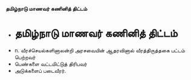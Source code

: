 **தமிழ்நாடு மாணவர் கணினித் திட்டம்**
- # தமிழ்நாடு மாணவர் கணினித் திட்டம்
- n. வீரச்செயல்களினாலன்றி அரசவையின் ஆதரவினால் வீரத்திருத்தகை பட்டம் பெற்றவர்
- பெண்களை வட்டமிட்டுத் திரிபவர்
- அடுக்களைப் படைவீரர்.

